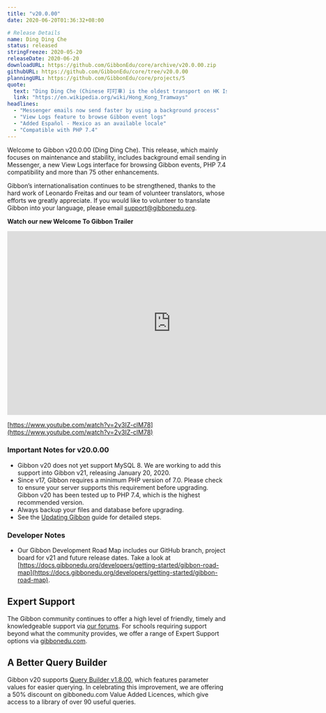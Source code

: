 ```yaml
---
title: "v20.0.00"
date: 2020-06-20T01:36:32+08:00

# Release Details
name: Ding Ding Che
status: released
stringFreeze: 2020-05-20
releaseDate: 2020-06-20
downloadURL: https://github.com/GibbonEdu/core/archive/v20.0.00.zip
githubURL: https://github.com/GibbonEdu/core/tree/v20.0.00
planningURL: https://github.com/GibbonEdu/core/projects/5
quote:
  text: "Ding Ding Che (Chinese 叮叮車) is the oldest transport on HK Island. In addition to being used by commuters, the system is popular with tourists, and is one of the most environmentally friendly ways of travelling in the city. Hong Kong people informally call the tramway the \"Ding Ding\" (叮叮), in reference to the double-bell ring used by the trams to warn pedestrians of their approach."
  link: "https://en.wikipedia.org/wiki/Hong_Kong_Tramways"
headlines:
  - "Messenger emails now send faster by using a background process"
  - "View Logs feature to browse Gibbon event logs"
  - "Added Español - Mexico as an available locale"
  - "Compatible with PHP 7.4"
---
```


Welcome to Gibbon v20.0.00 (Ding Ding Che). This release, which mainly focuses on maintenance and stability, includes background email sending in Messenger, a new View Logs interface for browsing Gibbon events, PHP 7.4 compatibility and more than 75 other enhancements.

Gibbon’s internationalisation continues to be strengthened, thanks to the hard work of Leonardo Freitas and our team of volunteer translators, whose efforts we greatly appreciate. If you would like to volunteer to translate Gibbon into your language, please email [support@gibbonedu.org](mailto:support@gibbonedu.org).

**Watch our new Welcome To Gibbon Trailer**

<iframe width="750" height="422" src="https://www.youtube.com/embed/2v3IZ-clM78" frameborder="0" allow="accelerometer; autoplay; encrypted-media; gyroscope; picture-in-picture" allowfullscreen></iframe>

[https://www.youtube.com/watch?v=2v3IZ-clM78](https://www.youtube.com/watch?v=2v3IZ-clM78)


### Important Notes for v20.0.00

- Gibbon v20 does not yet support MySQL 8. We are working to add this support into Gibbon v21, releasing January 20, 2020.
- Since v17, Gibbon requires a minimum PHP version of 7.0. Please check to ensure your server supports this requirement before upgrading. Gibbon v20 has been tested up to PHP 7.4, which is the highest recommended version.
- Always backup your files and database before upgrading.
- See the [Updating Gibbon](https://docs.gibbonedu.org/administrators/getting-started/updating-gibbon/) guide for detailed steps.

### Developer Notes

- Our Gibbon Development Road Map includes our GitHub branch, project board for v21 and future release dates. Take a look at [https://docs.gibbonedu.org/developers/getting-started/gibbon-road-map](https://docs.gibbonedu.org/developers/getting-started/gibbon-road-map).

## Expert Support
The Gibbon community continues to offer a high level of friendly, timely and knowledgeable support via [our forums](https://ask.gibbonedu.org/). For schools requiring support beyond what the community provides, we offer a range of Expert Support options via [gibbonedu.com](http://gibbonedu.com).

## A Better Query Builder
Gibbon v20 supports [Query Builder v1.8.00](https://gibbonedu.org/extend#query-builder), which features parameter values for easier querying. In celebrating this improvement, we are offering a 50% discount on gibbonedu.com Value Added Licences, which give access to a library of over 90 useful queries.
